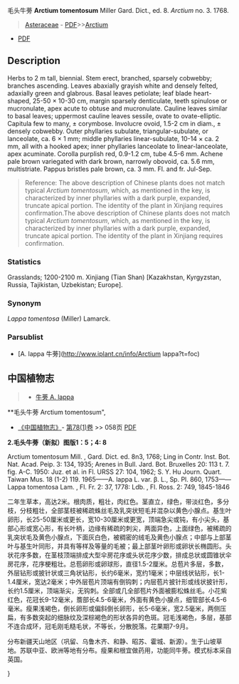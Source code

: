 毛头牛蒡 **Arctium tomentosum** Miller Gard. Dict., ed. 8. *Arctium* no. 3. 1768.

> [Asteraceae](http://www.iplant.cn/info/Asteraceae?t=foc) - [PDF](http://www.iplant.cn/foc/pdf/Asteraceae.pdf)>>[Arctium](http://www.iplant.cn/info/Arctium?t=foc)
 - [PDF](http://www.iplant.cn/foc/pdf/Arctium.pdf)

## Description

Herbs to 2 m tall, biennial. Stem erect, branched, sparsely cobwebby; branches ascending. Leaves abaxially grayish white and densely felted, adaxially green and glabrous. Basal leaves petiolate; leaf blade heart-shaped, 25-50 × 10-30 cm, margin sparsely denticulate, teeth spinulose or mucronulate, apex acute to obtuse and mucronulate. Cauline leaves similar to basal leaves; uppermost cauline leaves sessile, ovate to ovate-elliptic. Capitula few to many, ± corymbose. Involucre ovoid, 1.5-2 cm in diam., ± densely cobwebby. Outer phyllaries subulate, triangular-subulate, or lanceolate, ca. 6 × 1 mm; middle phyllaries linear-subulate, 10-14 × ca. 2 mm, all with a hooked apex; inner phyllaries lanceolate to linear-lanceolate, apex acuminate. Corolla purplish red, 0.9-1.2 cm, tube 4.5-6 mm. Achene pale brown variegated with dark brown, narrowly obovoid, ca. 5.6 mm, multistriate. Pappus bristles pale brown, ca. 3 mm. Fl. and fr. Jul-Sep.

> Reference: 
> The above description of Chinese plants does not match typical *Arctium tomentosum*, which, as mentioned in the key, is characterized by inner phyllaries with a dark purple, expanded, truncate apical portion. The identity of the plant in Xinjiang requires confirmation.The above description of Chinese plants does not match typical *Arctium tomentosum*, which, as mentioned in the key, is characterized by inner phyllaries with a dark purple, expanded, truncate apical portion. The identity of the plant in Xinjiang requires confirmation.

### Statistics
Grasslands; 1200-2100 m. Xinjiang (Tian Shan) [Kazakhstan, Kyrgyzstan, Russia, Tajikistan, Uzbekistan; Europe].

### Synonym
*Lappa tomentosa* (Miller) Lamarck.

### Parsublist

* [A.  lappa  牛蒡](http://www.iplant.cn/info/Arctium lappa?t=foc)

## 中国植物志

> * [牛蒡  A.  lappa](Arctium-lappa-牛蒡.md)

**毛头牛蒡 Arctium tomentosum",

* [《中国植物志》](http://www.iplant.cn/frps)- [第78(1)卷](http://www.iplant.cn/frps/vol/78(1)) >> 058页 [PDF](http://www.iplant.cn/frps/pdf/78(1)/058a.PDF)

**2.毛头牛蒡（新拟）图版1：5；4: 8**

Arctium tomentosum Mill. , Gard. Dict. ed. 8n3, 1768; Ling in Contr. Inst. Bot. Nat. Acad. Peip. 3: 134, 1935; Arenes in Bull. Jard. Bot. Bruxelles 20: 113 t. 7. fig. A-C. 1950: Juz. et al. in Fl. URSS 27: 104, 1962; S. Y. Hu Journ. Quart. Taiwan Mus. 18 (1-2) 119. 1965——A. lappa L. var. β. L., Sp. Pl. 860, 1753——Lappa tomentosa Lam. , Fl. Fr. 2: 37, 1778: Ldb. , Fl. Ross. 2: 749, 1845-1846

二年生草本，高达2米。根肉质，粗壮，肉红色。茎直立，绿色，带淡红色，多分枝，分枝粗壮，全部茎枝被稀疏蛛丝毛及乳突状短毛并混杂以黄色小腺点。基生叶卵形，长25-50厘米或更长，宽10-30厘米或更宽，顶端急尖或钝，有小尖头，基部心形或宽心形，有长叶柄，边缘有稀疏的刺尖，两面异色，上面绿色，被稀疏的乳突状毛及黄色小腺点，下面灰白色，被稠密的绒毛及黄色小腺点；中部与上部茎叶与基生叶同形，并具有等样及等量的毛被；最上部茎叶卵形或卵状长椭圆形。头状花序多数，在茎枝顶端排成大型伞房花序或头状花序少数，排成总状或圆锥状伞房花序，花序梗粗壮。总苞卵形或卵球形，直径1.5-2厘米。总苞片多层，多数，外层钻形或披针状或三角状钻形，长约6毫米，宽约1毫米；中层线状钻形，长1-1.4厘米，宽达2毫米；中外层苞片顶端有倒钩刺；内层苞片披针形或线状披针形，长约1.5厘米，顶端渐尖，无钩刺。全部或几全部苞片外面被膨松蛛丝毛。小花紫红色，花冠长9-12毫米，簷部长4.5-6毫米，外面有黄色小腺点，细管部长4.5-6毫米。瘦果浅褐色，倒长卵形或偏斜倒长卵形，长5-6毫米，宽2.5毫米，两侧压扁，有多数突起的细脉纹及深棕褐色的形状各异的色斑。冠毛浅褐色，多层，基部不连合成环，冠毛刚毛糙毛状，不等长，分散脱落。花果期7-9月。

分布新疆天山地区（巩留、乌鲁木齐、和静、昭苏、霍城、新源）。生于山坡草地。苏联中亚、欧洲等地有分布。瘦果和根宜做药用，功能同牛蒡。模式标本采自英国。

}